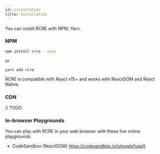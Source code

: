 ```yaml
---
id: installation
title: Installation
---
```


You can install RCRE with NPM, Yarn.

### NPM

```sh
npm install rcre --save
```
or
```
yarn add rcre
```

RCRE is compatible with React v15+ and works with ReactDOM and React Native.

### CDN

// TODO

### In-browser Playgrounds

You can play with RCRE in your web browser with these live online playgrounds.

* CodeSandbox (ReactDOM) https://codesandbox.io/s/pywlq1vqq0

